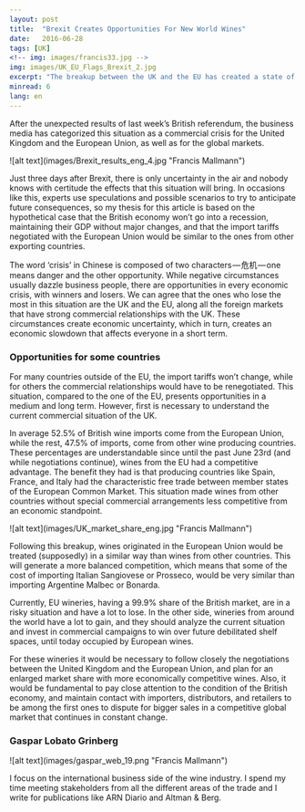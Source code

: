 ```yaml
---
layout: post 
title:  "Brexit Creates Opportunities For New World Wines"
date:   2016-06-28
tags: [UK]
<!-- img: images/francis33.jpg -->
img: images/UK_EU_Flags_Brexit_2.jpg
excerpt: "The breakup between the UK and the EU has created a state of disturbance and uncertainty around the world. While this situation harms the trade in a short term, exporting countries outside the EU could take advantage of the crisis." 
minread: 6
lang: en
---
```

After the unexpected results of last week’s British referendum, the business media has categorized this situation as a commercial crisis for the United Kingdom and the European Union, as well as for the global markets.

<span class="imgleft"> 
![alt text](images/Brexit_results_eng_4.jpg "Francis Mallmann") 
</span>

Just three days after Brexit, there is only uncertainty in the air and nobody knows with certitude the effects that this situation will bring. In occasions like this, experts use speculations and possible scenarios to try to anticipate future consequences, so my thesis for this article is based on the hypothetical case that the British economy won’t go into a recession, maintaining their GDP without major changes, and that the import tariffs negotiated with the European Union would be similar to the ones from other exporting countries.

The word ‘crisis’ in Chinese is composed of two characters — 危机 — one means danger and the other opportunity. While negative circumstances usually dazzle business people, there are opportunities in every economic crisis, with winners and losers. We can agree that the ones who lose the most in this situation are the UK and the EU, along all the foreign markets that have strong commercial relationships with the UK. These circumstances create economic uncertainty, which in turn, creates an economic slowdown that affects everyone in a short term.

### Opportunities for some countries

For many countries outside of the EU, the import tariffs won’t change, while for others the commercial relationships would have to be renegotiated. This situation, compared to the one of the EU, presents opportunities in a medium and long term. However, first is necessary to understand the current commercial situation of the UK.

In average 52.5% of British wine imports come from the European Union, while the rest, 47.5% of imports, come from other wine producing countries. These percentages are understandable since until the past June 23rd (and while negotiations continue), wines from the EU had a competitive advantage. The benefit they had is that producing countries like Spain, France, and Italy had the characteristic free trade between member states of the European Common Market. This situation made wines from other countries without special commercial arrangements less competitive from an economic standpoint.

<span class="imgcenterwide"> 
![alt text](images/UK_market_share_eng.jpg "Francis Mallmann") 
</span>

Following this breakup, wines originated in the European Union would be treated (supposedly) in a similar way than wines from other countries. This will generate a more balanced competition, which means that some of the cost of importing Italian Sangiovese or Prosseco, would be very similar than importing Argentine Malbec or Bonarda.

Currently, EU wineries, having a 99.9% share of the British market, are in a risky situation and have a lot to lose. In the other side, wineries from around the world have a lot to gain, and they should analyze the current situation and invest in commercial campaigns to win over future debilitated shelf spaces, until today occupied by European wines.

For these wineries it would be necessary to follow closely the negotiations between the United Kingdom and the European Union, and plan for an enlarged market share with more economically competitive wines. Also, it would be fundamental to pay close attention to the condition of the British economy, and maintain contact with importers, distributors, and retailers to be among the first ones to dispute for bigger sales in a competitive global market that continues in constant change.

### Gaspar Lobato Grinberg

<span class="imgpp"> 
![alt text](images/gaspar_web_19.png "Francis Mallmann") 
</span>

I focus on the international business side of the wine industry. I spend my time meeting stakeholders from all the different areas of the trade and I write for publications like ARN Diario and Altman & Berg.






